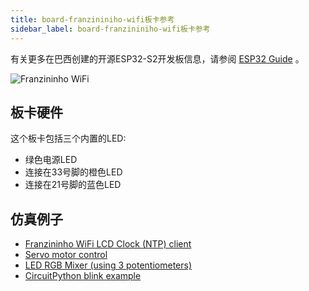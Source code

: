 ```yaml
---
title: board-franzininiho-wifi板卡参考
sidebar_label: board-franzininiho-wifi板卡参考
---
```


有关更多在巴西创建的开源ESP32-S2开发板信息，请参阅 [ESP32 Guide](../guides/esp32) 。

![Franzininho WiFi](https://raw.githubusercontent.com/wokwi/wokwi-boards/master/boards/franzininho-wifi/board.svg)

## 板卡硬件

这个板卡包括三个内置的LED:

- 绿色电源LED
- 连接在33号脚的橙色LED
- 连接在21号脚的蓝色LED

## 仿真例子

- [Franzininho WiFi LCD Clock (NTP) client](https://wokwi.com/projects/323796775459619410)
- [Servo motor control](https://wokwi.com/projects/327061759288410708)
- [LED RGB Mixer (using 3 potentiometers)](https://wokwi.com/projects/324682033130373716)
- [CircuitPython blink example](https://wokwi.com/projects/313606939786347074)
